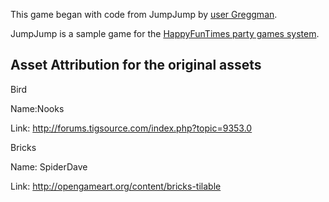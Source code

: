 This game began with code from JumpJump by [user Greggman](http://github.com/greggman).

JumpJump is a sample game for the [HappyFunTimes party games system](http://greggman.github.io/HappyFunTimes).


Asset Attribution for the original assets
-----------

Bird

Name:Nooks

Link: http://forums.tigsource.com/index.php?topic=9353.0

Bricks

Name: SpiderDave

Link: http://opengameart.org/content/bricks-tilable





